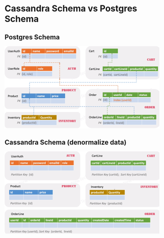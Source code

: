 # Cassandra Schema vs Postgres Schema

## Postgres Schema
![Alt text](image-6.png)

## Cassandra Schema (denormalize data)
![Alt text](image-7.png)
